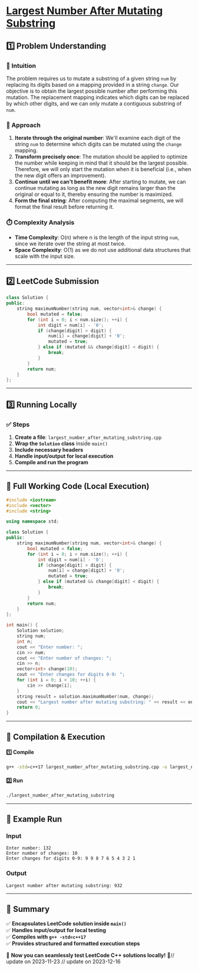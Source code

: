 # **[Largest Number After Mutating Substring](https://leetcode.com/problems/largest-number-after-mutating-substring/description/)**  

## **1️⃣ Problem Understanding**  
### **📌 Intuition**  
The problem requires us to mutate a substring of a given string `num` by replacing its digits based on a mapping provided in a string `change`. Our objective is to obtain the largest possible number after performing this mutation. The replacement mapping indicates which digits can be replaced by which other digits, and we can only mutate a contiguous substring of `num`.

### **🚀 Approach**  
1. **Iterate through the original number**: We'll examine each digit of the string `num` to determine which digits can be mutated using the `change` mapping.
2. **Transform precisely once**: The mutation should be applied to optimize the number while keeping in mind that it should be the largest possible. Therefore, we will only start the mutation when it is beneficial (i.e., when the new digit offers an improvement).
3. **Continue until we can't benefit more**: After starting to mutate, we can continue mutating as long as the new digit remains larger than the original or equal to it, thereby ensuring the number is maximized.
4. **Form the final string**: After computing the maximal segments, we will format the final result before returning it.

### **⏱️ Complexity Analysis**  
- **Time Complexity**: O(n) where n is the length of the input string `num`, since we iterate over the string at most twice.  
- **Space Complexity**: O(1) as we do not use additional data structures that scale with the input size.

---  

## **2️⃣ LeetCode Submission**  
```cpp
class Solution {
public:
    string maximumNumber(string num, vector<int>& change) {
        bool mutated = false;
        for (int i = 0; i < num.size(); ++i) {
            int digit = num[i] - '0';          
            if (change[digit] > digit) {       
                num[i] = change[digit] + '0';   
                mutated = true;                 
            } else if (mutated && change[digit] < digit) {
                break;                          
            }
        }
        return num;                           
    }
};  
```

---  

## **3️⃣ Running Locally**  
### **✅ Steps**  
1. **Create a file**: `largest_number_after_mutating_substring.cpp`  
2. **Wrap the `Solution` class** inside `main()`  
3. **Include necessary headers**  
4. **Handle input/output for local execution**  
5. **Compile and run the program**  

---  

## **📝 Full Working Code (Local Execution)**  
```cpp
#include <iostream>
#include <vector>
#include <string>

using namespace std;

class Solution {
public:
    string maximumNumber(string num, vector<int>& change) {
        bool mutated = false;
        for (int i = 0; i < num.size(); ++i) {
            int digit = num[i] - '0';          
            if (change[digit] > digit) {       
                num[i] = change[digit] + '0';   
                mutated = true;                 
            } else if (mutated && change[digit] < digit) {
                break;                          
            }
        }
        return num;                           
    }
};

int main() {
    Solution solution;
    string num;
    int n;
    cout << "Enter number: ";
    cin >> num;
    cout << "Enter number of changes: ";
    cin >> n;
    vector<int> change(10);
    cout << "Enter changes for digits 0-9: ";
    for (int i = 0; i < 10; ++i) {
        cin >> change[i];
    }
    string result = solution.maximumNumber(num, change);
    cout << "Largest number after mutating substring: " << result << endl;
    return 0;
}
```  

---  

## **🔧 Compilation & Execution**  
#### **1️⃣ Compile**  
```bash
g++ -std=c++17 largest_number_after_mutating_substring.cpp -o largest_number_after_mutating_substring
```  

#### **2️⃣ Run**  
```bash
./largest_number_after_mutating_substring
```  

---  

## **🎯 Example Run**  
### **Input**  
```
Enter number: 132
Enter number of changes: 10
Enter changes for digits 0-9: 9 9 8 7 6 5 4 3 2 1
```  
### **Output**  
```
Largest number after mutating substring: 932
```  

---  

## **📌 Summary**  
✅ **Encapsulates LeetCode solution inside `main()`**  
✅ **Handles input/output for local testing**  
✅ **Compiles with `g++ -std=c++17`**  
✅ **Provides structured and formatted execution steps**  

🚀 **Now you can seamlessly test LeetCode C++ solutions locally!** 🚀// update on 2023-11-23
// update on 2023-12-16
